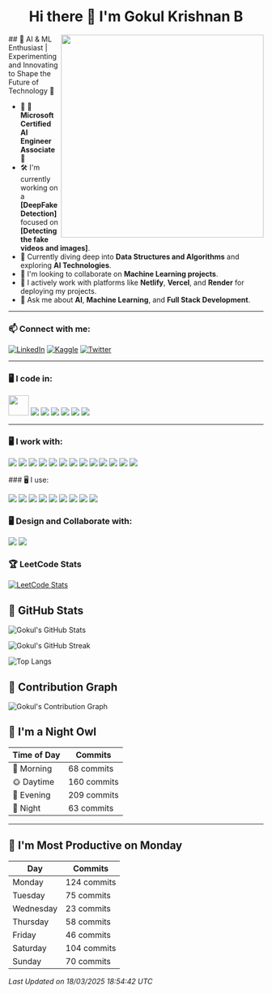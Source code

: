 
<h1 align="center">Hi there 👋 I'm Gokul Krishnan B </h1>
<p align="center">
  <img src="https://raw.githubusercontent.com/rahul-jha98/rahul-jha98/main/techstack.gif" width="400px" align="right">
</p>
## 🧠 AI & ML Enthusiast | Experimenting and Innovating to Shape the Future of Technology 🧠

- 🌟 🎯 **Microsoft Certified AI Engineer Associate** 🌟
- 🛠️ I'm currently working on a **[DeepFake Detection]** focused on **[Detecting the fake videos and images]**.
- 🌱 Currently diving deep into **Data Structures and Algorithms** and exploring **AI Technologies**.
- 🤝 I'm looking to collaborate on **Machine Learning projects**.
- 🚀 I actively work with platforms like **Netlify**, **Vercel**, and **Render** for deploying my projects.
- 💬 Ask me about **AI**, **Machine Learning**, and **Full Stack Development**.

---
### 📫 Connect with me:
[![LinkedIn](https://img.shields.io/badge/LinkedIn-0A66C2?logo=linkedin&logoColor=white)](https://www.linkedin.com/in/gokul-krishnan-b-230468265) 
[![Kaggle](https://img.shields.io/badge/Kaggle-20BEFF?logo=kaggle&logoColor=white)](https://www.kaggle.com/your-profile)
[![Twitter](https://img.shields.io/badge/Twitter-1DA1F2?logo=twitter&logoColor=white)](https://x.com/gokul_krishnan3)


---

### 🖥️ I code in:
<p align="left">
    <img src="https://camo.githubusercontent.com/4045f58fd000d13e93b7df07bd36e5949b13989ecc8718baf0e05e145901324a/68747470733a2f2f696d672e69636f6e73382e636f6d2f636f6c6f722f34382f3030303030302f707974686f6e2e706e67" width="40" height="40"/>

  <img src="https://img.shields.io/badge/Python-3776AB?logo=python&logoColor=white" />
  <img src="https://img.shields.io/badge/Java-007396?logo=java&logoColor=white" />
  <img src="https://img.shields.io/badge/C-00599C?logo=c&logoColor=white" />
  <img src="https://img.shields.io/badge/JavaScript-F7DF1E?logo=javascript&logoColor=black" />
  <img src="https://img.shields.io/badge/HTML5-E34F26?logo=html5&logoColor=white" />
  <img src="https://img.shields.io/badge/CSS3-1572B6?logo=css3&logoColor=white" />
</p>

---

### 🖥️ I work with:
<p align="left">
  <img src="https://img.shields.io/badge/React-20232A?logo=react&logoColor=61DAFB" />
  <img src="https://img.shields.io/badge/Vite-646CFF?logo=vite&logoColor=white" />
  <img src="https://img.shields.io/badge/TailwindCSS-06B6D4?logo=tailwindcss&logoColor=white" />
  <img src="https://img.shields.io/badge/Node.js-339933?logo=node.js&logoColor=white" />
  <img src="https://img.shields.io/badge/Express.js-000000?logo=express&logoColor=white" />
  <img src="https://img.shields.io/badge/Next.js-000000?logo=next.js&logoColor=white" />
  <img src="https://img.shields.io/badge/Hugging%20Face-FEFF00?logo=huggingface&logoColor=black" />
  <img src="https://img.shields.io/badge/Flask-000000?logo=flask&logoColor=white" />
  <img src="https://img.shields.io/badge/Docker-2496ED?logo=docker&logoColor=white" />
  <img src="https://img.shields.io/badge/TensorFlow-FF6F00?logo=tensorflow&logoColor=white" />
  <img src="https://img.shields.io/badge/OpenCV-5C3EE8?logo=opencv&logoColor=white" />
  <img src="https://img.shields.io/badge/Kubernetes-326CE5?logo=kubernetes&logoColor=white" />
  <img src="https://img.shields.io/badge/PyTorch-EE4C2C?logo=pytorch&logoColor=white" />
</p>
### 🖥️ I use:

<p align="left">
  <img src="https://img.shields.io/badge/Netlify-00C7B7?logo=netlify&logoColor=white" />
  <img src="https://img.shields.io/badge/Vercel-000000?logo=vercel&logoColor=white" />
  <img src="https://img.shields.io/badge/Render-000000?logo=render&logoColor=white" />
  <img src="https://img.shields.io/badge/MongoDB-47A248?logo=mongodb&logoColor=white" />
  <img src="https://img.shields.io/badge/MySQL-4479A1?logo=mysql&logoColor=white" />
  <img src="https://img.shields.io/badge/Redis-DC382D?logo=redis&logoColor=white" />
  <img src="https://img.shields.io/badge/Git-F05032?logo=git&logoColor=white" />
  <img src="https://img.shields.io/badge/GitHub-181717?logo=github&logoColor=white" />
  <img src="https://img.shields.io/badge/Power%20BI-F2C811?logo=powerbi&logoColor=black" />
</p>

### 🖥️ Design and Collaborate with:
<p align="left">
  <img src="https://img.shields.io/badge/Canva-00C4CC?logo=canva&logoColor=white" />
  <img src="https://img.shields.io/badge/Figma-F24E1E?logo=figma&logoColor=white" />
</p>

### 🏆 LeetCode Stats
[![LeetCode Stats](https://leetcard.jacoblin.cool/gokulkrishnanb3?theme=dark&font=Karma&ext=heatmap)](https://leetcode.com/u/gokulkrishnanb3/)

## 🚀 GitHub Stats
![Gokul's GitHub Stats](https://github-readme-stats.vercel.app/api?username=gokul-krishnan12&show_icons=true&theme=dark)

![Gokul's GitHub Streak](https://streak-stats.demolab.com/?user=gokul-krishnan12&theme=dark)

![Top Langs](https://github-readme-stats.vercel.app/api/top-langs/?username=gokul-krishnan12&layout=compact&theme=dark)

## 🚀 Contribution Graph
![Gokul's Contribution Graph](https://github-readme-activity-graph.vercel.app/graph?username=gokul-krishnan12&theme=github-dark)

## 🌙 I'm a Night Owl
| Time of Day | Commits |
|------------|---------|
| 🌅 Morning  | 68 commits |
| 🌞 Daytime  | 160 commits |
| 🌆 Evening  | 209 commits |
| 🌙 Night    | 63 commits |

---

## 📅 I'm Most Productive on Monday
| Day        | Commits |
|------------|---------|
| Monday     | 124 commits |
| Tuesday    | 75 commits |
| Wednesday  | 23 commits |
| Thursday   | 58 commits |
| Friday     | 46 commits |
| Saturday   | 104 commits |
| Sunday     | 70 commits |

_Last Updated on 18/03/2025 18:54:42 UTC_


<!--
**gokul-krishnan12/gokul-krishnan12** is a ✨ _special_ ✨ repository because its `README.md` (this file) appears on your GitHub profile.

Here are some ideas to get you started:

- 🔭 I’m currently working on ...
- 🌱 I’m currently learning ...
- 👯 I’m looking to collaborate on ...
- 🤔 I’m looking for help with ...
- 💬 Ask me about ...
- 📫 How to reach me: ...
- 😄 Pronouns: ...
- ⚡ Fun fact: ...
-->
